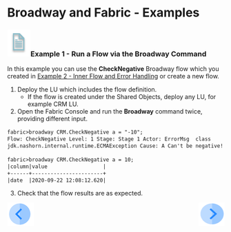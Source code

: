 # Broadway and Fabric - Examples

### ![info](/academy/images/example.png)Example 1 - Run a Flow via the Broadway Command

In this example you can use the **CheckNegative** Broadway flow which you created in [Example 2 - Inner Flow and Error Handling](16_broadway_addl_features_ex2.md) or create a new flow.

1. Deploy the LU which includes the flow definition. 
   * If the flow is created under the Shared Objects, deploy any LU, for example CRM LU.
2. Open the Fabric Console and run the **Broadway** command twice, providing different input.

~~~
fabric>broadway CRM.CheckNegative a = "-10";
Flow: CheckNegative Level: 1 Stage: Stage 1 Actor: ErrorMsg  class jdk.nashorn.internal.runtime.ECMAException Cause: A Can't be negative!

fabric>broadway CRM.CheckNegative a = 10;
|column|value                  |
+------+-----------------------+
|date  |2020-09-22 12:08:12.620|
~~~

3. Check that the flow results are as expected.



[![Previous](/articles/images/Previous.png)](20_broadway_and_fabric.md)[<img align="right" width="60" height="54" src="/articles/images/Next.png">](xx.md)